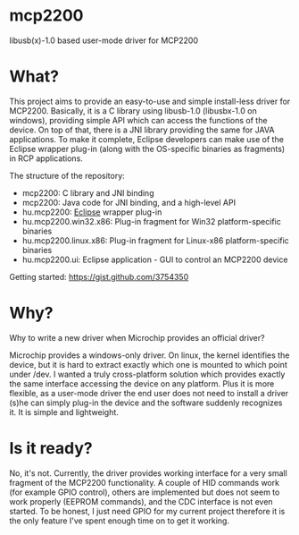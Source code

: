 mcp2200
=======

libusb(x)-1.0 based user-mode driver for MCP2200

What?
=====

This project aims to provide an easy-to-use and simple install-less driver for MCP2200. Basically, it is
a C library using libusb-1.0 (libusbx-1.0 on windows), providing simple API which can access the 
functions of the device. On top of that, there is a JNI library providing the same for JAVA applications.
To make it complete, Eclipse developers can make use of the Eclipse wrapper plug-in (along with the OS-specific
binaries as fragments) in RCP applications.

The structure of the repository:

* mcp2200: C library and JNI binding
* mcp2200: Java code for JNI binding, and a high-level API
* hu.mcp2200: [Eclipse](http://eclipse.org) wrapper plug-in
* hu.mcp2200.win32.x86: Plug-in fragment for Win32 platform-specific binaries
* hu.mcp2200.linux.x86: Plug-in fragment for Linux-x86 platform-specific binaries
* hu.mcp2200.ui: Eclipse application - GUI to control an MCP2200 device

Getting started:
https://gist.github.com/3754350

Why?
====

Why to write a new driver when Microchip provides an official driver?

Microchip provides a windows-only driver. On linux, the kernel identifies the 
device, but it is hard to extract exactly which one is mounted to which point under /dev.
I wanted a truly cross-platform solution which provides exactly the same interface accessing
the device on any platform. Plus it is more flexible, as a user-mode driver the end user does not
need to install a driver (s)he can simply plug-in the device and the software suddenly recognizes 
it. It is simple and lightweight.

Is it ready?
============

No, it's not. Currently, the driver provides working interface for a very small fragment of the 
MCP2200 functionality. A couple of HID commands work (for example GPIO control), others are implemented
but does not seem to work properly (EEPROM commands), and the CDC interface is not even started. To be honest,
I just need GPIO for my current project therefore it is the only feature I've spent enough time on to get it
working.


